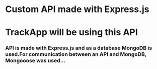 
# Custom API made with Express.js
# TrackApp will be using this API


### API is made with Express.js and as a database MongoDB is used.For communication between an API and MongoDB, Mongooose was used...
